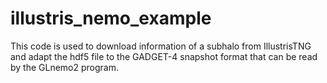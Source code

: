 # illustris_nemo_example
This code is used to download information of a subhalo from IllustrisTNG and adapt the hdf5 file to the GADGET-4 snapshot format that can be read by the GLnemo2 program.
